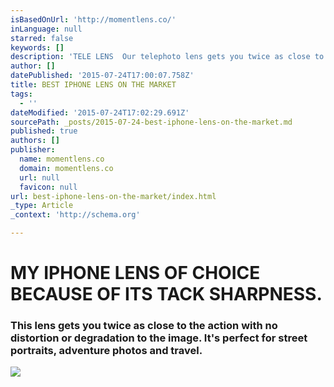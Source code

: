```yaml
---
isBasedOnUrl: 'http://momentlens.co/'
inLanguage: null
starred: false
keywords: []
description: 'TELE LENS  Our telephoto lens gets you twice as close to the action with no distortion or degradation to the image. It’s perfect for street portraits, adventure'
author: []
datePublished: '2015-07-24T17:00:07.758Z'
title: BEST IPHONE LENS ON THE MARKET
tags:
  - ''
dateModified: '2015-07-24T17:02:29.691Z'
sourcePath: _posts/2015-07-24-best-iphone-lens-on-the-market.md
published: true
authors: []
publisher:
  name: momentlens.co
  domain: momentlens.co
  url: null
  favicon: null
url: best-iphone-lens-on-the-market/index.html
_type: Article
_context: 'http://schema.org'

---
```

# MY IPHONE LENS OF CHOICE BECAUSE OF ITS TACK SHARPNESS.

### This lens gets you twice as close to the action with no distortion or degradation to the image. It's perfect for street portraits, adventure photos and travel.
![](https://the-grid-user-content.s3-us-west-2.amazonaws.com/89539e07-b08a-4125-b275-96efa8d4782f.jpg)